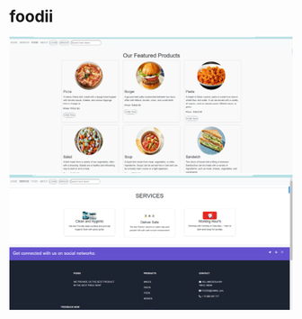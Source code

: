 # foodii
![image of the project](https://github.com/devraj890/foodii/blob/main/images/fodiiimagerd1.png?raw=true)
![image of the project for the service page](https://github.com/devraj890/foodii/blob/main/images/fodiiimgred.png?raw=true)
